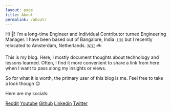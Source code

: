 ```yaml
---
layout: page
title: About
permalink: /about/
---
```


Hi 👋! I'm a long-time Engineer and Individual Contributor turned Engineering Manager. I have been based out of Bangalore, India 🇮🇳 but I recently relocated to Amsterdam, Netherlands. 🇳🇱 🚲


This is my blog. Here, I mostly document thoughts about technology and lessons learned. Often, I find it more convenient to share a link from here when I want to pass along my insights or views.

So for what it is worth, the primary user of this blog is me. Feel free to take a look though 😊

Here are my socials: 

[Reddit](https://www.reddit.com/u/ashwnacharya) [Youtube](https://youtube.com/@ashwnacharya) [Github](https://github.com/ashwnacharya) [Linkedin](https://www.linkedin.com/in/ashwnacharya) [Twitter](https://www.twitter.com/ashwnacharya)
